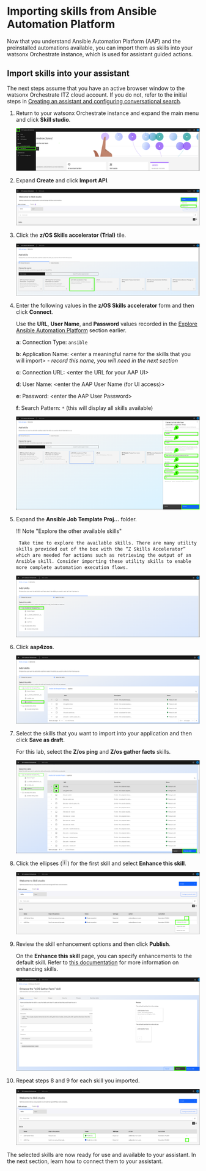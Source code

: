 # Importing skills from Ansible Automation Platform 
Now that you understand Ansible Automation Platform (AAP) and the preinstalled automations available, you can import them as skills into your watsonx Orchestrate instance, which is used for assistant guided actions.

## Import skills into your assistant
The next steps assume that you have an active browser window to the watsonx Orchestrate ITZ cloud account. If you do not, refer to the initial steps in [Creating an assistant and configuring conversational search](../Setup/creatingAssistant-configuringConvoSearch.md).

1. Return to your watsonx Orchestrate instance and expand the main menu and click **Skill studio**. 

    ![](_attachments/woSkillStudioMenu.png)

2. Expand **Create** and click **Import API**.

    ![](_attachments/woSkillStudioImportMenu.png)

3. Click the **z/OS Skills accelerator (Trial)** tile.

    ![](_attachments/skillsTrialTile.png)

<a name="skillApp"></a>

4. Enter the following values in the **z/OS Skills accelerator** form and then click **Connect**.

    Use the **URL**, **User Name**, and **Password** values recorded in the [Explore Ansible Automation Platform](exploreAAP.md) section earlier.

    **a**: Connection Type: `ansible`

    **b**: Application Name: <enter a meaningful name for the skills that you will import\> - *record this name, you will need in the next section*

    **c**: Connection URL: <enter the URL for your AAP UI\>

    **d**: User Name: <enter the AAP User Name (for UI access)\>

    **e**: Password: <enter the AAP User Password\>

    **f**: Search Pattern: `*` (this will display all skills available)

    ![](_attachments/skillsForm.png)

5. Expand the **Ansible Job Template Proj...** folder.

    !!! Note "Explore the other available skills"

        Take time to explore the available skills. There are many utility skills provided out of the box with the “Z Skills Accelerator” which are needed for actions such as retrieving the output of an Ansible skill. Consider importing these utility skills to enable more complete automation execution flows.

    ![](_attachments/addSkills0.png)

6. Click **aap4zos**.

    ![](_attachments/addSkills1.png)

7. Select the skills that you want to import into your application and then click **Save as draft**.

    For this lab, select the **Z/os ping** and **Z/os gather facts** skills.

    ![](_attachments/addSkills2.png)

8. Click the ellipses (![](_attachments/ellipsesIcon.png)) for the first skill and select **Enhance this skill**.

    ![](_attachments/addSkills3.png)

9.  Review the skill enhancement options and then click **Publish**.

    On the **Enhance this skill** page, you can specify enhancements to the default skill.  Refer to <a href="https://www.ibm.com/docs/en/watsonx/waz/2.x?topic=files-enhancing-publishing-skills" target="_blank">this documentation</a> for more information on enhancing skills.

    ![](_attachments/addSkills4.png)

10. Repeat steps 8 and 9 for each skill you imported.

    ![](_attachments/addSkills5.png)

The selected skills are now ready for use and available to your assistant. In the next section, learn how to connect them to your assistant.